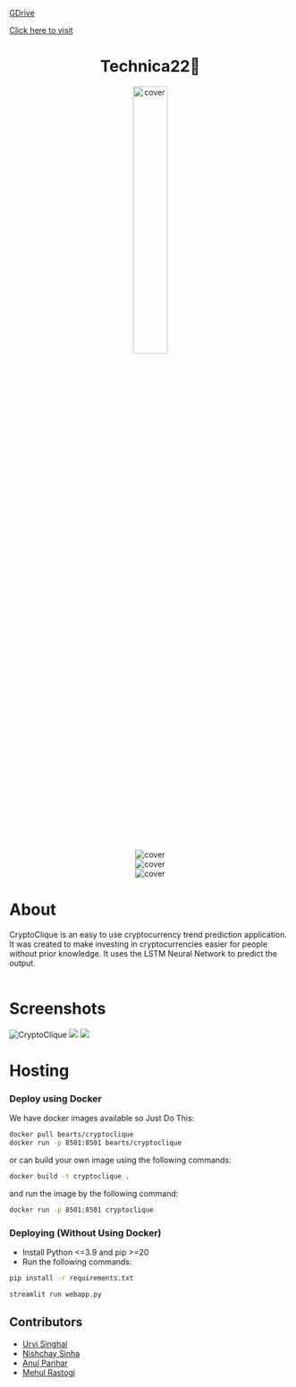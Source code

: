 [GDrive](https://drive.google.com/drive/folders/1RkzaHp78q03OGL178ayIdtT1qewzsgAT)

[Click here to visit](https://c56c-136-233-9-104.in.ngrok.io)

<h1 align="center">Technica22🗿</h1>

<div align="center">
  <img width="35%" src="https://cdn.discordapp.com/attachments/977301415645032532/977661652348600350/unknown-modified_1.png" alt="cover" />
  
</div>


<div align="center">
  <img src="https://cdn.discordapp.com/attachments/977301415645032532/977780607369232404/unknown.png" alt="cover" />
  
</div>

<div align="center">
  <img src="https://cdn.discordapp.com/attachments/977301415645032532/977780678320062514/unknown.png" alt="cover" />
  
</div>

<div align="center">
  <img src="https://cdn.discordapp.com/attachments/977301415645032532/977780754631262218/unknown.png" alt="cover" />
  
</div>

<div>
 <h1>About</h1>
  CryptoClique is an easy to use cryptocurrency trend prediction application. It was created to make investing in cryptocurrencies easier for people without prior knowledge. It uses the LSTM Neural Network to predict the output.
</div>

<br/>

# Screenshots

![CryptoClique](https://media.discordapp.net/attachments/977301415645032532/977830728043753512/unknown.png?width=1225&height=662)
![](https://media.discordapp.net/attachments/977301415645032532/977830826442125312/unknown.png?width=1440&height=589)
![](https://media.discordapp.net/attachments/977301415645032532/977830899083276368/unknown.png?width=1285&height=663)

# Hosting
### Deploy using Docker 

We have docker images available so Just Do This:

```bash
docker pull bearts/cryptoclique
docker run -p 8501:8501 bearts/cryptoclique
```

or can build your own image using the following commands:

```bash
docker build -t cryptoclique .
```
and run the image by the following command:

```bash
docker run -p 8501:8501 cryptoclique
```
### Deploying (Without Using Docker)

- Install Python <=3.9 and pip >=20
- Run the following commands:
  
```bash
pip install -r requirements.txt
```
```bash
streamlit run webapp.py
```

## Contributors

- [Urvi Singhal](https://github.com/urvisinghal/)
- [Nishchay Sinha](https://github.com/nishchaysinha)
- [Anuj Parihar](https://github.com/bearts)
- [Mehul Rastogi](https://github.com/sm0se)
